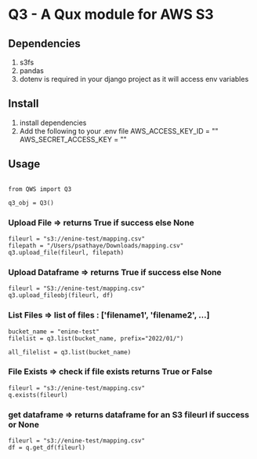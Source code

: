 # Q3 - A Qux module for AWS S3

## Dependencies
1. s3fs
2. pandas
2. dotenv is required in your django project as it will access env variables

## Install
1. install dependencies
2. Add the following to your .env file
    AWS_ACCESS_KEY_ID = ""
    AWS_SECRET_ACCESS_KEY = ""

## Usage

```

from QWS import Q3

q3_obj = Q3()

```
### Upload File => returns True if success else None
```
fileurl = "s3://enine-test/mapping.csv"
filepath = "/Users/psathaye/Downloads/mapping.csv"
q3.upload_file(fileurl, filepath)
```

### Upload Dataframe => returns True if success else None
```
fileurl = "S3://enine-test/mapping.csv"
q3.upload_fileobj(fileurl, df)
```

### List Files => list of files : ['filename1', 'filename2', ...]
```
bucket_name = "enine-test"
filelist = q3.list(bucket_name, prefix="2022/01/")

all_filelist = q3.list(bucket_name)
```

### File Exists => check if file exists returns True or False
```
fileurl = "s3://enine-test/mapping.csv"
q.exists(fileurl)
```

### get dataframe => returns dataframe for an S3 fileurl if success or None
```
fileurl = "s3://enine-test/mapping.csv"
df = q.get_df(fileurl)
